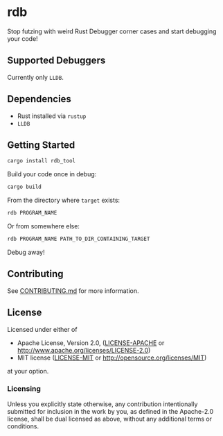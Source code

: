 # rdb

Stop futzing with weird Rust Debugger corner cases and start debugging your code!

## Supported Debuggers

Currently only `LLDB`.

## Dependencies

- Rust installed via `rustup`
- `LLDB`

## Getting Started

```bash
cargo install rdb_tool
```

Build your code once in debug:

```bash
cargo build
```

From the directory where `target` exists:

```bash
rdb PROGRAM_NAME
```

Or from somewhere else:

```bash
rdb PROGRAM_NAME PATH_TO_DIR_CONTAINING_TARGET
```

Debug away!

## Contributing
See [CONTRIBUTING.md](CONTRIBUTING.md) for more information.

## License

Licensed under either of

 * Apache License, Version 2.0, ([LICENSE-APACHE](LICENSE-APACHE) or http://www.apache.org/licenses/LICENSE-2.0)
 * MIT license ([LICENSE-MIT](LICENSE-MIT) or http://opensource.org/licenses/MIT)

at your option.

### Licensing

Unless you explicitly state otherwise, any contribution intentionally submitted
for inclusion in the work by you, as defined in the Apache-2.0 license, shall be
dual licensed as above, without any additional terms or conditions.
